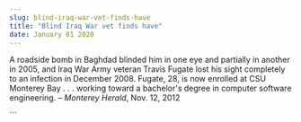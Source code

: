 ```yaml
---
slug: blind-iraq-war-vet-finds-have
title: "Blind Iraq War vet finds have"
date: January 01 2020
---
```


 
<p>
  A roadside bomb in Baghdad blinded him in one eye and partially in another in
  2005, and Iraq War Army veteran Travis Fugate lost his sight completely to an
  infection in December 2008. Fugate, 28, is now enrolled at CSU Monterey Bay .
  . . working toward a bachelor's degree in computer software engineering. –
  <em>Monterey Herald</em>, Nov. 12, 2012
</p>
```
